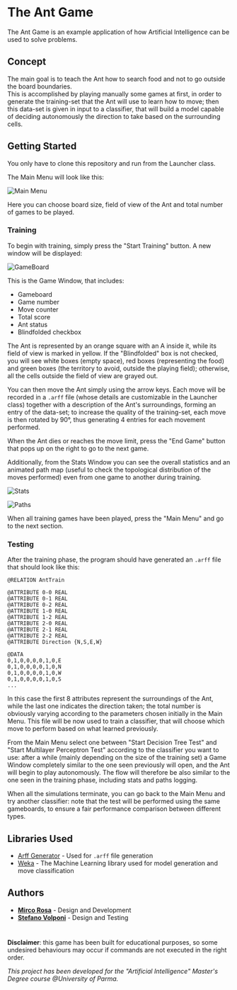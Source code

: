 # The Ant Game
The Ant Game is an example application of how Artificial Intelligence can be used to solve problems.

## Concept
The main goal is to teach the Ant how to search food and not to go outside the board boundaries.\
This is accomplished by playing manually some games at first, in order to generate the training-set that the Ant will use to learn how to move; then this data-set is given in input to a classifier, that will build a model capable of deciding autonomously the direction to take based on the surrounding cells.

## Getting Started
You only have to clone this repository and run from the Launcher class.

The Main Menu will look like this:

![Main Menu](img/mainMenu.png "Main Menu")

Here you can choose board size, field of view of the Ant and total number of games to be played.

### Training
To begin with training, simply press the "Start Training" button. A new window will be displayed:

![GameBoard](img/board.png "Gameboard")

This is the Game Window, that includes:
- Gameboard
- Game number
- Move counter
- Total score
- Ant status
- Blindfolded checkbox

The Ant is represented by an orange square with an A inside it, while its field of view is marked in yellow. If the "Blindfolded" box is not checked, you will see white boxes (empty space), red boxes (representing the food) and green boxes (the territory to avoid, outside the playing field); otherwise, all the cells outside the field of view are grayed out.

You can then move the Ant simply using the arrow keys. Each move will be recorded in a `.arff` file (whose details are customizable in the Launcher class) together with a description of the Ant's surroundings, forming an entry of the data-set; to increase the quality of the training-set, each move is then rotated by 90°, thus generating 4 entries for each movement performed.

When the Ant dies or reaches the move limit, press the "End Game" button that pops up on the right to go to the next game.

Additionally, from the Stats Window you can see the overall statistics and an animated path map (useful to check the topological distribution of the moves performed) even from one game to another during training.

![Stats](img/stats.png "Stats")

![Paths](img/paths.png "paths")

When all training games have been played, press the "Main Menu" and go to the next section.

### Testing
After the training phase, the program should have generated an `.arff` file that should look like this:

```
@RELATION AntTrain

@ATTRIBUTE 0-0 REAL
@ATTRIBUTE 0-1 REAL
@ATTRIBUTE 0-2 REAL
@ATTRIBUTE 1-0 REAL
@ATTRIBUTE 1-2 REAL
@ATTRIBUTE 2-0 REAL
@ATTRIBUTE 2-1 REAL
@ATTRIBUTE 2-2 REAL
@ATTRIBUTE Direction {N,S,E,W}

@DATA
0,1,0,0,0,0,1,0,E
0,1,0,0,0,0,1,0,N
0,1,0,0,0,0,1,0,W
0,1,0,0,0,0,1,0,S
...
```
In this case the first 8 attributes represent the surroundings of the Ant, while the last one indicates the direction taken; the total number is obviously varying according to the parameters chosen initially in the Main Menu. This file will be now used to train a classifier, that will choose which move to perform based on what learned previously.

From the Main Menu select one between "Start Decision Tree Test" and "Start Multilayer Perceptron Test" according to the classifier you want to use: after a while (mainly depending on the size of the training set) a Game Window completely similar to the one seen previously will open, and the Ant will begin to play autonomously. The flow will therefore be also similar to the one seen in the training phase, including stats and paths logging.

When all the simulations terminate, you can go back to the Main Menu and try another classifier: note that the test will be performed using the same gameboards, to ensure a fair performance comparison between different types.

## Libraries Used
- [Arff Generator](https://github.com/MircoRosa/arff-generator) - Used for `.arff` file generation
- [Weka](https://www.cs.waikato.ac.nz/ml/weka/) - The Machine Learning library used for model generation and move classification

## Authors
* [**Mirco Rosa**](https://github.com/MircoRosa) - Design and Development
* [**Stefano Volponi**](https://github.com/dinozof) - Design and Testing

#
**Disclaimer**: this game has been built for educational purposes, so some undesired behaviours may occur if commands are not executed in the right order.

_This project has been developed for the "Artificial Intelligence" Master's Degree course @University of Parma._